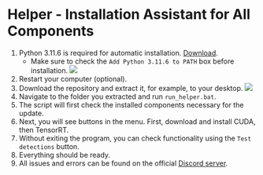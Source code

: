# Helper - Installation Assistant for All Components
1. Python 3.11.6 is required for automatic installation. [Download](https://www.python.org/ftp/python/3.11.6/python-3.11.6-amd64.exe).
   - Make sure to check the `Add Python 3.11.6 to PATH` box before installation.
![](https://github.com/SunOner/sunone_aimbot/blob/main/media/python_add_to_path.png)
2. Restart your computer (optional).
3. Download the repository and extract it, for example, to your desktop.
![](https://github.com/SunOner/sunone_aimbot/blob/main/media/aimbot.png)
4. Navigate to the folder you extracted and run `run_helper.bat`.
5. The script will first check the installed components necessary for the update.
6. Next, you will see buttons in the menu. First, download and install CUDA, then TensorRT.
7. Without exiting the program, you can check functionality using the `Test detections` button.
8. Everything should be ready.
9. All issues and errors can be found on the official [Discord server](https://discord.gg/sunone).
